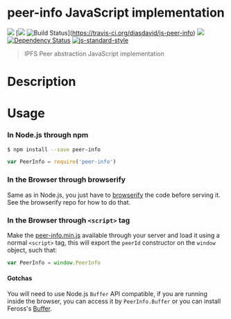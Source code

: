peer-info JavaScript implementation
================================

[![](https://img.shields.io/badge/made%20by-Protocol%20Labs-blue.svg?style=flat-square)](http://ipn.io) [[![](https://img.shields.io/badge/freenode-%23ipfs-blue.svg?style=flat-square)](http://webchat.freenode.net/?channels=%23ipfs) ![Build Status](https://travis-ci.org/diasdavid/js-peer-info.svg?style=flat-square)](https://travis-ci.org/diasdavid/js-peer-info) ![](https://img.shields.io/badge/coverage-%3F-yellow.svg?style=flat-square) [![Dependency Status](https://david-dm.org/diasdavid/js-peer-info.svg?style=flat-square)](https://david-dm.org/diasdavid/js-peer-info) [![js-standard-style](https://img.shields.io/badge/code%20style-standard-brightgreen.svg?style=flat-square)](https://github.com/feross/standard)

> IPFS Peer abstraction JavaScript implementation

# Description

# Usage

### In Node.js through npm

```bash
$ npm install --save peer-info
```

```javascript
var PeerInfo = require('peer-info')
```

### In the Browser through browserify

Same as in Node.js, you just have to [browserify](https://github.com/substack/node-browserify) the code before serving it. See the browserify repo for how to do that.

### In the Browser through `<script>` tag

Make the [peer-info.min.js](/dist/peer-info.min.js) available through your server and load it using a normal `<script>` tag, this will export the `peerId` constructor on the `window` object, such that:

```JavaScript
var PeerInfo = window.PeerInfo
```

#### Gotchas

You will need to use Node.js `Buffer` API compatible, if you are running inside the browser, you can access it by `PeerInfo.Buffer` or you can install Feross's [Buffer](https://github.com/feross/buffer).

